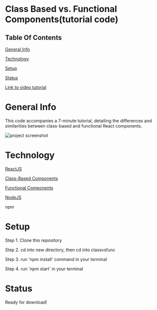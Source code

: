 # Class Based vs. Functional Components(tutorial code)

## Table Of Contents

[General Info](#general-info)

[Technology](#technology)

[Setup](#setup)

[Status](#status) 

[Link to video tutorial](https://www.youtube.com/watch?v=TWdpnUud9rQ) 

# General Info

This code accompanies a 7-minute tutorial, detailing the differences and similarities between class-based and functional React components.

![project screenshot](https://i.imgur.com/lpPyCK7.png)


# Technology

[ReactJS](https://reactjs.org)

[Class-Based Components](https://reactjs.org/docs/components-and-props.html#function-and-class-components)

[Functional Components](https://reactjs.org/docs/components-and-props.html#function-and-class-components)

[NodeJS](https://nodejs.org/en/)

npm

# Setup

Step 1. Clone this repository

Step 2. cd into new directory, then cd into classvsfunc

Step 3. run 'npm install' command in your terminal

Step 4. run 'npm start' in your terminal 

# Status

Ready for download!
